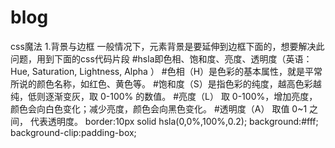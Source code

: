 # blog
css魔法
1.背景与边框
一般情况下，元素背景是要延伸到边框下面的，想要解决此问题，用到下面的css代码片段
 #hsla即色相、饱和度、亮度、透明度（英语：Hue, Saturation, Lightness, Alpha ）
 #色相（H）是色彩的基本属性，就是平常所说的颜色名称，如红色、黄色等。
 #饱和度（S）是指色彩的纯度，越高色彩越纯，低则逐渐变灰，取 0-100% 的数值。
 #亮度（L） 取 0-100%，增加亮度，颜色会向白色变化；减少亮度，颜色会向黑色变化。
 #透明度（A） 取值 0~1 之间， 代表透明度。
border:10px solid hsla(0,0%,100%,0.2);
background:#fff;
background-clip:padding-box;
